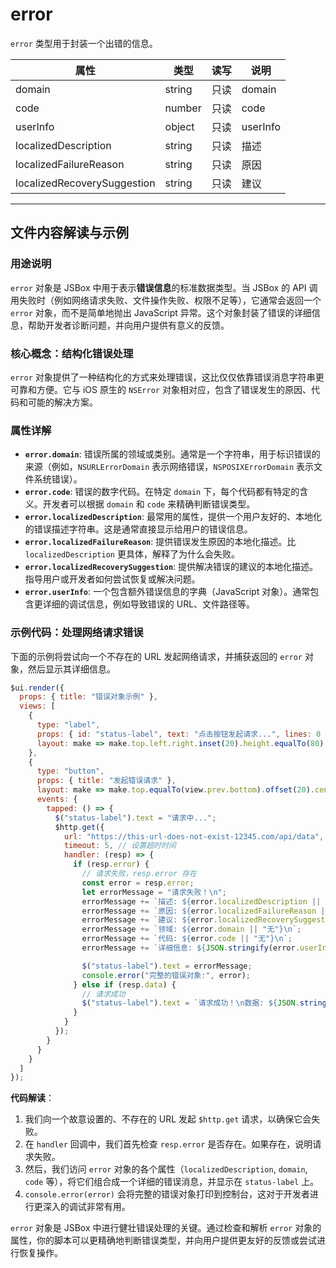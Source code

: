 # error

`error` 类型用于封装一个出错的信息。

属性 | 类型 | 读写 | 说明
---|---|---|---
domain | string | 只读 | domain
code | number | 只读 | code
userInfo | object | 只读 | userInfo
localizedDescription | string | 只读 | 描述
localizedFailureReason | string | 只读 | 原因
localizedRecoverySuggestion | string | 只读 | 建议

---

## 文件内容解读与示例

### 用途说明

`error` 对象是 JSBox 中用于表示**错误信息**的标准数据类型。当 JSBox 的 API 调用失败时（例如网络请求失败、文件操作失败、权限不足等），它通常会返回一个 `error` 对象，而不是简单地抛出 JavaScript 异常。这个对象封装了错误的详细信息，帮助开发者诊断问题，并向用户提供有意义的反馈。

### 核心概念：结构化错误处理

`error` 对象提供了一种结构化的方式来处理错误，这比仅仅依靠错误消息字符串更可靠和方便。它与 iOS 原生的 `NSError` 对象相对应，包含了错误发生的原因、代码和可能的解决方案。

### 属性详解

-   **`error.domain`**: 错误所属的领域或类别。通常是一个字符串，用于标识错误的来源（例如，`NSURLErrorDomain` 表示网络错误，`NSPOSIXErrorDomain` 表示文件系统错误）。
-   **`error.code`**: 错误的数字代码。在特定 `domain` 下，每个代码都有特定的含义。开发者可以根据 `domain` 和 `code` 来精确判断错误类型。
-   **`error.localizedDescription`**: 最常用的属性，提供一个用户友好的、本地化的错误描述字符串。这是通常直接显示给用户的错误信息。
-   **`error.localizedFailureReason`**: 提供错误发生原因的本地化描述。比 `localizedDescription` 更具体，解释了为什么会失败。
-   **`error.localizedRecoverySuggestion`**: 提供解决错误的建议的本地化描述。指导用户或开发者如何尝试恢复或解决问题。
-   **`error.userInfo`**: 一个包含额外错误信息的字典（JavaScript 对象）。通常包含更详细的调试信息，例如导致错误的 URL、文件路径等。

### 示例代码：处理网络请求错误

下面的示例将尝试向一个不存在的 URL 发起网络请求，并捕获返回的 `error` 对象，然后显示其详细信息。

```javascript
$ui.render({
  props: { title: "错误对象示例" },
  views: [
    {
      type: "label",
      props: { id: "status-label", text: "点击按钮发起请求...", lines: 0 },
      layout: make => make.top.left.right.inset(20).height.equalTo(80)
    },
    {
      type: "button",
      props: { title: "发起错误请求" },
      layout: make => make.top.equalTo(view.prev.bottom).offset(20).centerX.equalTo(view.super).width.equalTo(150),
      events: {
        tapped: () => {
          $("status-label").text = "请求中...";
          $http.get({
            url: "https://this-url-does-not-exist-12345.com/api/data", // 一个不存在的URL
            timeout: 5, // 设置超时时间
            handler: (resp) => {
              if (resp.error) {
                // 请求失败，resp.error 存在
                const error = resp.error;
                let errorMessage = "请求失败！\n";
                errorMessage += `描述: ${error.localizedDescription || "无"}\n`;
                errorMessage += `原因: ${error.localizedFailureReason || "无"}\n`;
                errorMessage += `建议: ${error.localizedRecoverySuggestion || "无"}\n`;
                errorMessage += `领域: ${error.domain || "无"}\n`;
                errorMessage += `代码: ${error.code || "无"}\n`;
                errorMessage += `详细信息: ${JSON.stringify(error.userInfo || {}, null, 2)}`;

                $("status-label").text = errorMessage;
                console.error("完整的错误对象:", error);
              } else if (resp.data) {
                // 请求成功
                $("status-label").text = `请求成功！\n数据: ${JSON.stringify(resp.data)}`;
              }
            }
          });
        }
      }
    }
  ]
});
```

**代码解读**：

1.  我们向一个故意设置的、不存在的 URL 发起 `$http.get` 请求，以确保它会失败。
2.  在 `handler` 回调中，我们首先检查 `resp.error` 是否存在。如果存在，说明请求失败。
3.  然后，我们访问 `error` 对象的各个属性（`localizedDescription`, `domain`, `code` 等），将它们组合成一个详细的错误消息，并显示在 `status-label` 上。
4.  `console.error(error)` 会将完整的错误对象打印到控制台，这对于开发者进行更深入的调试非常有用。

`error` 对象是 JSBox 中进行健壮错误处理的关键。通过检查和解析 `error` 对象的属性，你的脚本可以更精确地判断错误类型，并向用户提供更友好的反馈或尝试进行恢复操作。 
